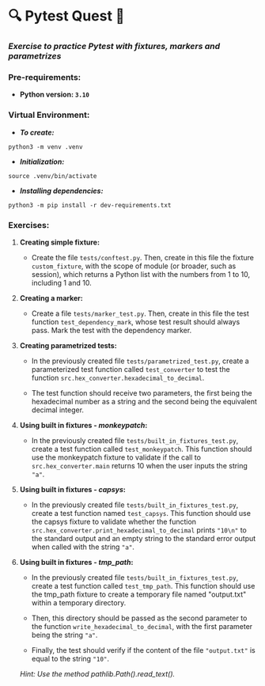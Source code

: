 # :mag: Pytest Quest :flashlight:

### *Exercise to practice Pytest with fixtures, markers and parametrizes*

### Pre-requirements:

* **Python version: `3.10`**


### Virtual Environment:

* **_To create:_**

`python3 -m venv .venv`

* **_Initialization:_** 

`source .venv/bin/activate`

* **_Installing dependencies:_**

`python3 -m pip install -r dev-requirements.txt`

### **Exercises:**

1. **Creating simple fixture:**

    * Create the file `tests/conftest.py`. Then, create in this file the fixture `custom_fixture`, with the scope of module (or broader, such as session), which returns a Python list with the numbers from 1 to 10, including 1 and 10.

2. **Creating a marker:**

    * Create a file `tests/marker_test.py`. Then, create in this file the test function `test_dependency_mark`, whose test result should always pass. Mark the test with the dependency marker.

3. **Creating parametrized tests:**

    * In the previously created file `tests/parametrized_test.py`, create a parameterized test function called `test_converter` to test the function `src.hex_converter.hexadecimal_to_decimal`.

    * The test function should receive two parameters, the first being the hexadecimal number as a string and the second being the equivalent decimal integer.


4. **Using built in fixtures - _monkeypatch_:**

    * In the previously created file `tests/built_in_fixtures_test.py`, create a test function called `test_monkeypatch`. This function should use the monkeypatch fixture to validate if the call to `src.hex_converter.main` returns 10 when the user inputs the string `"a"`.

5. **Using built in fixtures - _capsys_:**

    * In the previously created file `tests/built_in_fixtures_test.py`, create a test function named `test_capsys`. This function should use the capsys fixture to validate whether the function` src.hex_converter.print_hexadecimal_to_decimal` prints `"10\n"` to the standard output and an empty string to the standard error output when called with the string `"a"`.

6. **Using built in fixtures - *tmp_path*:**

    * In the previously created file `tests/built_in_fixtures_test.py`, create a test function called `test_tmp_path`. This function should use the tmp_path fixture to create a temporary file named "output.txt" within a temporary directory.

    * Then, this directory should be passed as the second parameter to the function `write_hexadecimal_to_decimal`, with the first parameter being the string `"a"`.

    * Finally, the test should verify if the content of the file `"output.txt"` is equal to the string `"10"`.

    _Hint: Use the method pathlib.Path().read_text()._